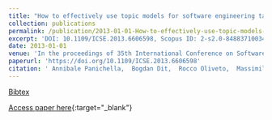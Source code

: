 ```yaml
---
title: "How to effectively use topic models for software engineering tasks? an approach based on genetic algorithms"
collection: publications
permalink: /publication/2013-01-01-How-to-effectively-use-topic-models-for-software-engineering-tasks-an-approach-based-on-genetic-algorithms
excerpt: 'DOI: 10.1109/ICSE.2013.6606598, Scopus ID: 2-s2.0-84883710034, Cited by: 151'
date: 2013-01-01
venue: 'In the proceedings of 35th International Conference on Software Engineering, ICSE &apos;13, San Francisco, CA, USA, May 18-26, 2013'
paperurl: 'https://doi.org/10.1109/ICSE.2013.6606598'
citation: ' Annibale Panichella,  Bogdan Dit,  Rocco Oliveto,  Massimiliano Di,  Denys Poshyvanyk,  Andrea De, &quot;How to effectively use topic models for software engineering tasks? an approach based on genetic algorithms.&quot; In the proceedings of 35th International Conference on Software Engineering, ICSE &amp;apos;13, San Francisco, CA, USA, May 18-26, 2013, 2013.'
---
```

[Bibtex](https://dblp.org/rec/bib/conf/icse/PanichellaDOPPL13)

[Access paper here](https://doi.org/10.1109/ICSE.2013.6606598){:target="_blank"}
